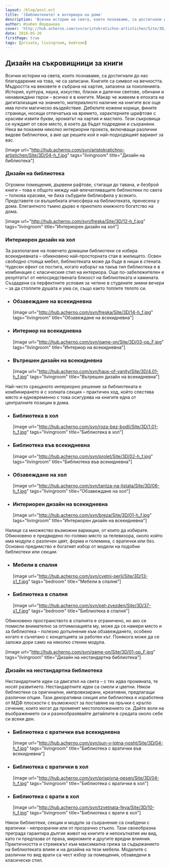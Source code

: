 ```yaml
---
layout: /blog/post.ect
title: '(Библиотеките) в интериора на дома'
description: 'Всички истории на света, които познаваме, са достигнали до нас благодарение на това, че са записани. Книгите са символ на вечността. Мъдростта на вековете е събрана на хартия, запазена за поколенията. История, култура, наука, изкуство, близки и далечни светове, обичани и ненавиждани герои – всичко е в книгите. Макар че живеем в епохата на дигитализация на знанието, материалното наличие на книгите все още има почти магическо въздействие. Дебелите кожени корици, фините страници, носещи отпечатъка на времето, характерните шрифтове с красиви извити букви, ароматът на хартия и мастило. Тези съкровища се нуждаят от свое място, в което да бъдат подредени и съхранени.'
author: Изабел Йорданова
cover: 'http://hub.acherno.com/svn/aristokratichno-artistichen/Site/3D/04-h_f.jpg'
date: 2016-05-26
firstPage: true
tags: [private, livingroom, bedroom]
---
```

## Дизайн на **съкровищници за книги**
Всички истории на света, които познаваме, са достигнали до нас благодарение на това, че са записани. Книгите са символ на вечността. Мъдростта на вековете е събрана на хартия, запазена за поколенията. История, култура, наука, изкуство, близки и далечни светове, обичани и ненавиждани герои – всичко е в книгите. Макар че живеем в епохата на дигитализация на знанието, материалното наличие на книгите все още има почти магическо въздействие. Дебелите кожени корици, фините страници, носещи отпечатъка на времето, характерните шрифтове с красиви извити букви, ароматът на хартия и мастило. Тези съкровища се нуждаят от свое място, в което да бъдат подредени и съхранени. Нека ви покажем няколко интериорни проекта, включващи различни видове библиотеки, а вие ще решите кой е най-подходящият вариант за вас.

[image url="http://hub.acherno.com/svn/aristokratichno-artistichen/Site/3D/04-h_f.jpg" tags="livingroom" title="Дизайн на библиотека"]
### Дизайн на **библиотека**

Огромни помещения, дървени рафтове, стигащи до тавана, и безброй книги – това е общото между най-впечатляващите библиотеки по света – толкова красиви, че биха събудили библиофила у всекиго. Представете си вълшебната атмосфера на библиотеката, пренесена у дома. Елегантното тъмно дърво е приютило книжното богатство на дома.

[image url="http://hub.acherno.com/svn/freska/Site/3D/12-h_f.jpg" tags="livingroom" title="Интериорен дизайн на хол"]
### Интериорен дизайн на **хол**

За разполагане на повечето домашни библиотеки се избира всекидневната – обикновено най-просторната стая в жилището. Освен свободно стояща мебел, библиотеката може да бъде в ниши в стената. Чудесен ефект се постига, когато изборът на такъв тип библиотека е в комбинация с класическия стил на интериора. Още по-забележителен е резултатът от непосредствената близост на библиотеката и камината. Създадени са перфектните условия за четене в студените зимни вечери – за да стоплите душата и ума си, също както топлите тялото си.

-   ### Обзавеждане на **всекидневна**
    [image url="http://hub.acherno.com/svn/freska/Site/3D/14-h_f.jpg" tags="livingroom" title="Обзавеждане на всекидневна"]
-   ### Интериор на **всекидневна**
    [image url="http://hub.acherno.com/svn/game-on/Site/3D/03-op_F.jpg" tags="livingroom" title="Интериор на всекидневна"]
-   ### Вътрешен дизайн на **всекидневна**
    [image url="http://hub.acherno.com/svn/haus-of-vanity/Site/3D/4.01-h_f.jpg" tags="livingroom" title="Вътрешен дизайн на всекидневна"]

Най-често срещаното интериорно решение за библиотеката е комбинирането ѝ с холната секция – практичен ход, който спестява място и едновременно с това осигурява на книгите една от централните позиции в дома.

-   ### Библиотека в **хол**
    [image url="http://hub.acherno.com/svn/roza-bez-bodli/Site/3D/1.01-h_f.jpg" tags="livingroom" title="Библиотека в хол"]
-   ### Библиотека във **всекидневна**
    [image url="http://hub.acherno.com/svn/prolet/Site/3D/02-h_f.jpg" tags="livingroom" title="Библиотека във всекидневна"]
-   ### Обзавеждане на **хол**
    [image url="http://hub.acherno.com/svn/tantza-na-listata/Site/3D/06-h_f.jpg" tags="livingroom" title="Обзавеждане на хол"]
-   ### Интериорен дизайн на **всекидневна**
    [image url="http://hub.acherno.com/svn/breza/Site/3D/01-h_f.jpg" tags="livingroom" title="Интериорен дизайн на всекидневна"]

Налице са множество възможни вариации, от които да избирате. Обикновено е предвидено по-голямо място за телевизора, около който има модули с различен цвят, форма и големина, с вратички или без. Основно предимство е богатият избор от модели на подобни библиотеки или секции.

-   ### Мебели в **спалня**
    [image url="http://hub.acherno.com/svn/cvetni-perli/Site/3D/13-s1_f.jpg" tags="bedroom" title="Мебели в спалня"]
-   ### Библиотека в **спалня**
    [image url="http://hub.acherno.com/svn/pet-zvezden/Site/3D/37-s1_f.jpg" tags="bedroom" title="Библиотека в спалня"]

Обикновено пространството в спалнята е ограничено, но ако се помисли внимателно за оптимизацията му, може да се намери място и за библиотека – полезно допълнение към обзавеждането, особено когато е съчетано с концепцията за работен кът. Понякога може да се заложи дори само на няколко стенни модула.

[image url="http://hub.acherno.com/svn/game-on/Site/3D/01-op_F.jpg" tags="livingroom" title="Дизайн на нестандартна библиотека"]
### Дизайн на **нестандартна библиотека**

Нестандартните идеи са двигател на света – с тях идва промяната, те носят развитието. Нестандартните идеи са смели и цветни. Някои библиотеки са оригинални, импровизирани, креативни, предлагащи различни опции. Тази декоративна секция или библиотека е изработена от МДФ плоскости с възможност за поставяне на пръчки с кръгло сечение, които могат да променят местоположението си. Дайте воля на въображението си и разнообразявайте детайлите в средата около себе си всеки ден.

-   ### Библиотека с вратички във **всекидневна**
    [image url="http://hub.acherno.com/svn/sun-v-lqtna-nosht/Site/3D/04-h_f.jpg" tags="livingroom" title="Библиотека с вратички във всекидневна"]
-   ### Библиотека с вратички в **хол**
    [image url="http://hub.acherno.com/svn/prispivna-pesen/Site/3D/04-h_f.jpg" tags="livingroom" title="Библиотека с вратички в хол"]
-   ### Библиотека с врати в **хол**
    [image url="http://hub.acherno.com/svn/tzvetnata-feya/Site/3D/10-h_f.jpg" tags="livingroom" title="Библиотека с врати в хол"]

Някои библиотеки, секции и модули за съхранение са снабдени с вратички - непрозрачни или от прозрачно стъкло. Тази своеобразна преграда гарантира дългия живот на книгите и непокътнатия им вид, като ги предпазва от праха, миризмите и другите вредни влияния. Практичността и стремежът към максимална грижа за съдържанието на библиотеката влияе и на дизайна на тези мебели. Моделите с различни по вид врати са чест избор за помещения, обзаведени в класически стил.